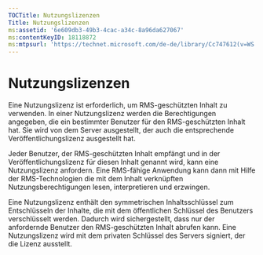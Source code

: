 ```yaml
---
TOCTitle: Nutzungslizenzen
Title: Nutzungslizenzen
ms:assetid: '6e609db3-49b3-4cac-a34c-8a96da627067'
ms:contentKeyID: 18118872
ms:mtpsurl: 'https://technet.microsoft.com/de-de/library/Cc747612(v=WS.10)'
---
```


Nutzungslizenzen
================

Eine Nutzungslizenz ist erforderlich, um RMS-geschützten Inhalt zu verwenden. In einer Nutzungslizenz werden die Berechtigungen angegeben, die ein bestimmter Benutzer für den RMS-geschützten Inhalt hat. Sie wird von dem Server ausgestellt, der auch die entsprechende Veröffentlichungslizenz ausgestellt hat.

Jeder Benutzer, der RMS-geschützten Inhalt empfängt und in der Veröffentlichungslizenz für diesen Inhalt genannt wird, kann eine Nutzungslizenz anfordern. Eine RMS-fähige Anwendung kann dann mit Hilfe der RMS-Technologien die mit dem Inhalt verknüpften Nutzungsberechtigungen lesen, interpretieren und erzwingen.

Eine Nutzungslizenz enthält den symmetrischen Inhaltsschlüssel zum Entschlüsseln der Inhalte, die mit dem öffentlichen Schlüssel des Benutzers verschlüsselt werden. Dadurch wird sichergestellt, dass nur der anfordernde Benutzer den RMS-geschützten Inhalt abrufen kann. Eine Nutzungslizenz wird mit dem privaten Schlüssel des Servers signiert, der die Lizenz ausstellt.

